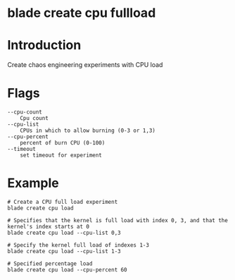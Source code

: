 # blade create cpu fullload

# **Introduction**
Create chaos engineering experiments with CPU load
# **Flags**

```
--cpu-count
	Cpu count
--cpu-list
	CPUs in which to allow burning (0-3 or 1,3)
--cpu-percent
	percent of burn CPU (0-100)
--timeout
	set timeout for experiment

```

# **Example**

````
# Create a CPU full load experiment
blade create cpu load
````
````
# Specifies that the kernel is full load with index 0, 3, and that the kernel's index starts at 0
blade create cpu load --cpu-list 0,3
````
````
# Specify the kernel full load of indexes 1-3
blade create cpu load --cpu-list 1-3
````
````
# Specified percentage load
blade create cpu load --cpu-percent 60
````


